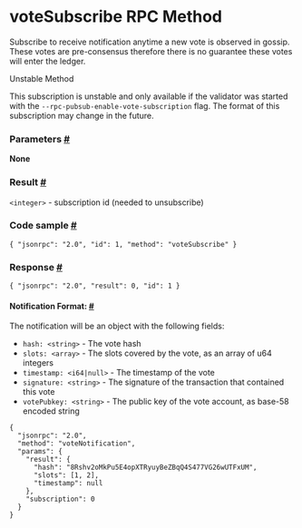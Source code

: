 # voteSubscribe RPC Method 
Subscribe to receive notification anytime a new vote is observed in gossip. These votes are pre-consensus therefore there is no guarantee these votes will enter the ledger.

Unstable Method

This subscription is unstable and only available if the validator was started with the `--rpc-pubsub-enable-vote-subscription` flag. The format of this subscription may change in the future.

### Parameters [#](#parameters)

**None**

### Result [#](#result)

`<integer>` - subscription id (needed to unsubscribe)

### Code sample [#](#code-sample)

```
{ "jsonrpc": "2.0", "id": 1, "method": "voteSubscribe" }
```


### Response [#](#response)

```
{ "jsonrpc": "2.0", "result": 0, "id": 1 }
```


#### Notification Format: [#](#notification-format)

The notification will be an object with the following fields:

*   `hash: <string>` - The vote hash
*   `slots: <array>` - The slots covered by the vote, as an array of u64 integers
*   `timestamp: <i64|null>` - The timestamp of the vote
*   `signature: <string>` - The signature of the transaction that contained this vote
*   `votePubkey: <string>` - The public key of the vote account, as base-58 encoded string

```
{
  "jsonrpc": "2.0",
  "method": "voteNotification",
  "params": {
    "result": {
      "hash": "8Rshv2oMkPu5E4opXTRyuyBeZBqQ4S477VG26wUTFxUM",
      "slots": [1, 2],
      "timestamp": null
    },
    "subscription": 0
  }
}
```
